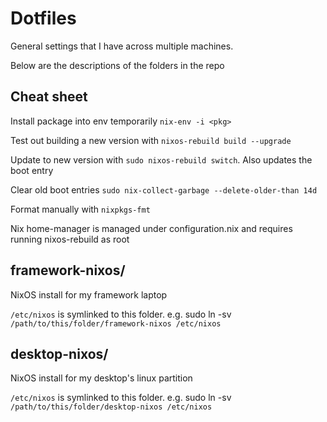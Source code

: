 # Dotfiles

General settings that I have across multiple machines.

Below are the descriptions of the folders in the repo

## Cheat sheet

Install package into env temporarily `nix-env -i <pkg>`

Test out building a new version with `nixos-rebuild build --upgrade`

Update to new version with `sudo nixos-rebuild switch`. Also updates the boot entry

Clear old boot entries `sudo nix-collect-garbage --delete-older-than 14d`

Format manually with `nixpkgs-fmt`

Nix home-manager is managed under configuration.nix and requires running nixos-rebuild as root

## framework-nixos/

NixOS install for my framework laptop

`/etc/nixos` is symlinked to this folder. e.g. sudo ln -sv  `/path/to/this/folder/framework-nixos /etc/nixos`

## desktop-nixos/

NixOS install for my desktop's linux partition

`/etc/nixos` is symlinked to this folder.  e.g. sudo ln -sv  `/path/to/this/folder/desktop-nixos /etc/nixos`

